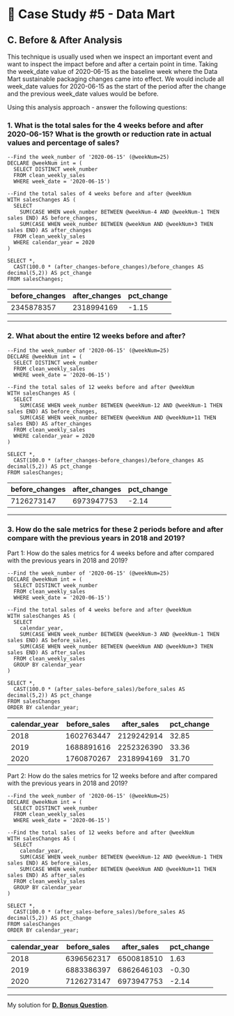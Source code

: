 # 🛒 Case Study #5 - Data Mart
## C. Before & After Analysis

This technique is usually used when we inspect an important event and want to inspect the impact before and after a certain point in time. 
Taking the week_date value of 2020-06-15 as the baseline week where the Data Mart sustainable packaging changes came into effect. 
We would include all week_date values for 2020-06-15 as the start of the period after the change and the previous week_date values would be before.

Using this analysis approach - answer the following questions:

### 1. What is the total sales for the 4 weeks before and after 2020-06-15? What is the growth or reduction rate in actual values and percentage of sales?
```TSQL
--Find the week_number of '2020-06-15' (@weekNum=25)
DECLARE @weekNum int = (
  SELECT DISTINCT week_number
  FROM clean_weekly_sales
  WHERE week_date = '2020-06-15')

--Find the total sales of 4 weeks before and after @weekNum
WITH salesChanges AS (
  SELECT
    SUM(CASE WHEN week_number BETWEEN @weekNum-4 AND @weekNum-1 THEN sales END) AS before_changes,
    SUM(CASE WHEN week_number BETWEEN @weekNum AND @weekNum+3 THEN sales END) AS after_changes
  FROM clean_weekly_sales
  WHERE calendar_year = 2020
)

SELECT *,
  CAST(100.0 * (after_changes-before_changes)/before_changes AS decimal(5,2)) AS pct_change
FROM salesChanges;
```
| before_changes | after_changes | pct_change  |
|----------------|---------------|-------------|
| 2345878357     | 2318994169    | -1.15       |

---
### 2. What about the entire 12 weeks before and after?
```TSQL
--Find the week_number of '2020-06-15' (@weekNum=25)
DECLARE @weekNum int = (
  SELECT DISTINCT week_number
  FROM clean_weekly_sales
  WHERE week_date = '2020-06-15')

--Find the total sales of 12 weeks before and after @weekNum
WITH salesChanges AS (
  SELECT
    SUM(CASE WHEN week_number BETWEEN @weekNum-12 AND @weekNum-1 THEN sales END) AS before_changes,
    SUM(CASE WHEN week_number BETWEEN @weekNum AND @weekNum+11 THEN sales END) AS after_changes
  FROM clean_weekly_sales
  WHERE calendar_year = 2020
)

SELECT *,
  CAST(100.0 * (after_changes-before_changes)/before_changes AS decimal(5,2)) AS pct_change
FROM salesChanges;
```
| before_changes | after_changes | pct_change  |
|----------------|---------------|-------------|
| 7126273147     | 6973947753    | -2.14       |

---
### 3. How do the sale metrics for these 2 periods before and after compare with the previous years in 2018 and 2019?
Part 1: How do the sales metrics for 4 weeks before and after compared with the previous years in 2018 and 2019?
```TSQL
--Find the week_number of '2020-06-15' (@weekNum=25)
DECLARE @weekNum int = (
  SELECT DISTINCT week_number
  FROM clean_weekly_sales
  WHERE week_date = '2020-06-15')

--Find the total sales of 4 weeks before and after @weekNum
WITH salesChanges AS (
  SELECT
    calendar_year,
    SUM(CASE WHEN week_number BETWEEN @weekNum-3 AND @weekNum-1 THEN sales END) AS before_sales,
    SUM(CASE WHEN week_number BETWEEN @weekNum AND @weekNum+3 THEN sales END) AS after_sales
  FROM clean_weekly_sales
  GROUP BY calendar_year
)

SELECT *,
  CAST(100.0 * (after_sales-before_sales)/before_sales AS decimal(5,2)) AS pct_change
FROM salesChanges
ORDER BY calendar_year;
```
| calendar_year | before_sales | after_sales | pct_change  |
|---------------|--------------|-------------|-------------|
| 2018          | 1602763447   | 2129242914  | 32.85       |
| 2019          | 1688891616   | 2252326390  | 33.36       |
| 2020          | 1760870267   | 2318994169  | 31.70       |

Part 2: How do the sales metrics for 12 weeks before and after compared with the previous years in 2018 and 2019?
```TSQL
--Find the week_number of '2020-06-15' (@weekNum=25)
DECLARE @weekNum int = (
  SELECT DISTINCT week_number
  FROM clean_weekly_sales
  WHERE week_date = '2020-06-15')

--Find the total sales of 12 weeks before and after @weekNum
WITH salesChanges AS (
  SELECT
    calendar_year,
    SUM(CASE WHEN week_number BETWEEN @weekNum-12 AND @weekNum-1 THEN sales END) AS before_sales,
    SUM(CASE WHEN week_number BETWEEN @weekNum AND @weekNum+11 THEN sales END) AS after_sales
  FROM clean_weekly_sales
  GROUP BY calendar_year
)

SELECT *,
  CAST(100.0 * (after_sales-before_sales)/before_sales AS decimal(5,2)) AS pct_change
FROM salesChanges
ORDER BY calendar_year;
```
| calendar_year | before_sales | after_sales | pct_change  |
|---------------|--------------|-------------|-------------|
| 2018          | 6396562317   | 6500818510  | 1.63        |
| 2019          | 6883386397   | 6862646103  | -0.30       |
| 2020          | 7126273147   | 6973947753  | -2.14       |

---
My solution for **[D. Bonus Question](https://github.com/qanhnn12/8-Week-SQL-Challenge/blob/main/Case%20Study%20%235%20-%20Data%20Mart/Solution/D.%20Bonus%20Question.md)**.
